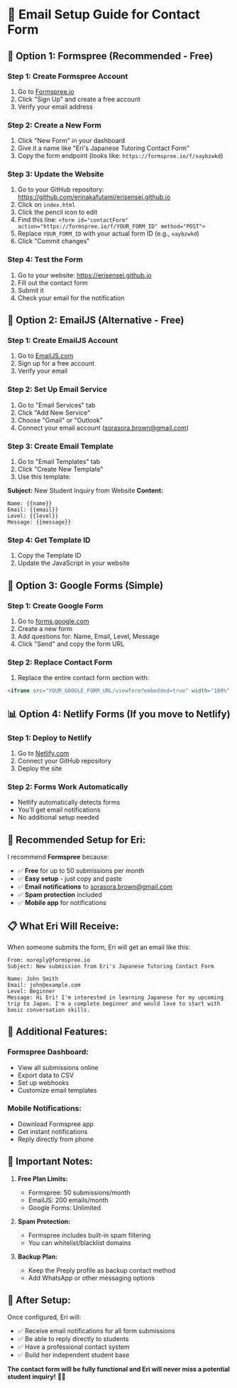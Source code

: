 # 📧 Email Setup Guide for Contact Form

## 🚀 **Option 1: Formspree (Recommended - Free)**

### Step 1: Create Formspree Account
1. Go to [Formspree.io](https://formspree.io)
2. Click "Sign Up" and create a free account
3. Verify your email address

### Step 2: Create a New Form
1. Click "New Form" in your dashboard
2. Give it a name like "Eri's Japanese Tutoring Contact Form"
3. Copy the form endpoint (looks like: `https://formspree.io/f/xaybzwkd`)

### Step 3: Update the Website
1. Go to your GitHub repository: https://github.com/erinakafutami/erisensei.github.io
2. Click on `index.html`
3. Click the pencil icon to edit
4. Find this line: `<form id="contactForm" action="https://formspree.io/f/YOUR_FORM_ID" method="POST">`
5. Replace `YOUR_FORM_ID` with your actual form ID (e.g., `xaybzwkd`)
6. Click "Commit changes"

### Step 4: Test the Form
1. Go to your website: https://erisensei.github.io
2. Fill out the contact form
3. Submit it
4. Check your email for the notification

## 📱 **Option 2: EmailJS (Alternative - Free)**

### Step 1: Create EmailJS Account
1. Go to [EmailJS.com](https://emailjs.com)
2. Sign up for a free account
3. Verify your email

### Step 2: Set Up Email Service
1. Go to "Email Services" tab
2. Click "Add New Service"
3. Choose "Gmail" or "Outlook"
4. Connect your email account (sorasora.brown@gmail.com)

### Step 3: Create Email Template
1. Go to "Email Templates" tab
2. Click "Create New Template"
3. Use this template:

**Subject:** New Student Inquiry from Website
**Content:**
```
Name: {{name}}
Email: {{email}}
Level: {{level}}
Message: {{message}}
```

### Step 4: Get Template ID
1. Copy the Template ID
2. Update the JavaScript in your website

## 🔧 **Option 3: Google Forms (Simple)**

### Step 1: Create Google Form
1. Go to [forms.google.com](https://forms.google.com)
2. Create a new form
3. Add questions for: Name, Email, Level, Message
4. Click "Send" and copy the form URL

### Step 2: Replace Contact Form
1. Replace the entire contact form section with:
```html
<iframe src="YOUR_GOOGLE_FORM_URL/viewform?embedded=true" width="100%" height="600" frameborder="0" marginheight="0" marginwidth="0">Loading…</iframe>
```

## 📊 **Option 4: Netlify Forms (If you move to Netlify)**

### Step 1: Deploy to Netlify
1. Go to [Netlify.com](https://netlify.com)
2. Connect your GitHub repository
3. Deploy the site

### Step 2: Forms Work Automatically
- Netlify automatically detects forms
- You'll get email notifications
- No additional setup needed

## 🎯 **Recommended Setup for Eri:**

I recommend **Formspree** because:
- ✅ **Free** for up to 50 submissions per month
- ✅ **Easy setup** - just copy and paste
- ✅ **Email notifications** to sorasora.brown@gmail.com
- ✅ **Spam protection** included
- ✅ **Mobile app** for notifications

## 📋 **What Eri Will Receive:**

When someone submits the form, Eri will get an email like this:

```
From: noreply@formspree.io
Subject: New submission from Eri's Japanese Tutoring Contact Form

Name: John Smith
Email: john@example.com
Level: Beginner
Message: Hi Eri! I'm interested in learning Japanese for my upcoming trip to Japan. I'm a complete beginner and would love to start with basic conversation skills.
```

## 🔔 **Additional Features:**

### **Formspree Dashboard:**
- View all submissions online
- Export data to CSV
- Set up webhooks
- Customize email templates

### **Mobile Notifications:**
- Download Formspree app
- Get instant notifications
- Reply directly from phone

## 🚨 **Important Notes:**

1. **Free Plan Limits:**
   - Formspree: 50 submissions/month
   - EmailJS: 200 emails/month
   - Google Forms: Unlimited

2. **Spam Protection:**
   - Formspree includes built-in spam filtering
   - You can whitelist/blacklist domains

3. **Backup Plan:**
   - Keep the Preply profile as backup contact method
   - Add WhatsApp or other messaging options

## 🎉 **After Setup:**

Once configured, Eri will:
- ✅ Receive email notifications for all form submissions
- ✅ Be able to reply directly to students
- ✅ Have a professional contact system
- ✅ Build her independent student base

**The contact form will be fully functional and Eri will never miss a potential student inquiry!** 📧✨ 